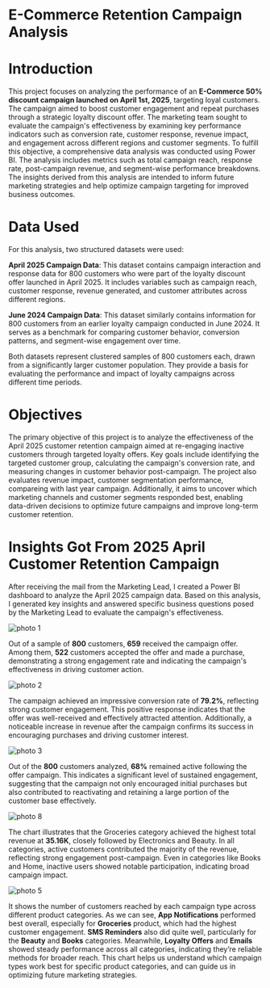 #  E-Commerce Retention Campaign Analysis

# Introduction

This project focuses on analyzing the performance of an **E-Commerce 50% discount campaign launched on April 1st, 2025**, targeting loyal customers. The campaign aimed to boost customer engagement and repeat purchases through a strategic loyalty discount offer. The marketing team sought to evaluate the campaign's effectiveness by examining key performance indicators such as conversion rate, customer response, revenue impact, and engagement across different regions and customer segments.
To fulfill this objective, a comprehensive data analysis was conducted using Power BI. The analysis includes metrics such as total campaign reach, response rate, post-campaign revenue, and segment-wise performance breakdowns. The insights derived from this analysis are intended to inform future marketing strategies and help optimize campaign targeting for improved business outcomes.

# Data Used 

For this analysis, two structured datasets were used:

**April 2025 Campaign Data**: This dataset contains campaign interaction and response data for 800 customers who were part of the loyalty discount offer launched in April 2025. It includes variables such as campaign reach, customer response, revenue generated, and customer attributes across different regions.

**June 2024 Campaign Data**: This dataset similarly contains information for 800 customers from an earlier loyalty campaign conducted in June 2024. It serves as a benchmark for comparing customer behavior, conversion patterns, and segment-wise engagement over time.

Both datasets represent clustered samples of 800 customers each, drawn from a significantly larger customer population. They provide a basis for evaluating the performance and impact of loyalty campaigns across different time periods.

# Objectives 

The primary objective of this project is to analyze the effectiveness of the April 2025 customer retention campaign aimed at re-engaging inactive customers through targeted loyalty offers. Key goals include identifying the targeted customer group, calculating the campaign's conversion rate, and measuring changes in customer behavior post-campaign. The project also evaluates revenue impact, customer segmentation performance, compareing with last year campaign. Additionally, it aims to uncover which marketing channels and customer segments responded best, enabling data-driven decisions to optimize future campaigns and improve long-term customer retention.

# Insights Got From 2025 April Customer Retention Campaign 

After receiving the mail from the Marketing Lead, I created a Power BI dashboard to analyze the April 2025 campaign data. Based on this analysis, I generated key insights and answered specific business questions posed by the Marketing Lead to evaluate the campaign's effectiveness.

![photo 1](https://github.com/user-attachments/assets/5df0f14b-fa8b-442e-957b-526505c6685c)

Out of a sample of **800** customers, **659** received the campaign offer. Among them, **522** customers accepted the offer and made a purchase, demonstrating a strong engagement rate and indicating the campaign's effectiveness in driving customer action.

![photo 2 ](https://github.com/user-attachments/assets/bc747c8a-1b94-4515-808a-28d6956f6093)

The campaign achieved an impressive conversion rate of **79.2%**, reflecting strong customer engagement. This positive response indicates that the offer was well-received and effectively attracted attention. Additionally, a noticeable increase in revenue after the campaign confirms its success in encouraging purchases and driving customer interest.

![photo 3](https://github.com/user-attachments/assets/b88b12c5-b778-46c8-90c1-8aaad6071cbd)

Out of the **800** customers analyzed, **68%** remained active following the offer campaign. This indicates a significant level of sustained engagement, suggesting that the campaign not only encouraged initial purchases but also contributed to reactivating and retaining a large portion of the customer base effectively.

![photo 8](https://github.com/user-attachments/assets/30325cbf-8aef-45b9-9f98-53a9d35fa256)

The chart illustrates that the Groceries category achieved the highest total revenue at **35.16K**, closely followed by Electronics and Beauty. In all categories, active customers contributed the majority of the revenue, reflecting strong engagement post-campaign. Even in categories like Books and Home, inactive users showed notable participation, indicating broad campaign impact.

![photo 5](https://github.com/user-attachments/assets/6afb1f4b-61a0-48dd-aa4d-5dd511ff6c7d)

It shows the number of customers reached by each campaign type across different product categories. As we can see, **App Notifications** performed best overall, especially for **Groceries** product, which had the highest customer engagement. **SMS Reminders** also did quite well, particularly for the **Beauty** and **Books** categories.
Meanwhile, **Loyalty Offers** and **Emails** showed steady performance across all categories, indicating they’re reliable methods for broader reach. This chart helps us understand which campaign types work best for specific product categories, and can guide us in optimizing future marketing strategies.



